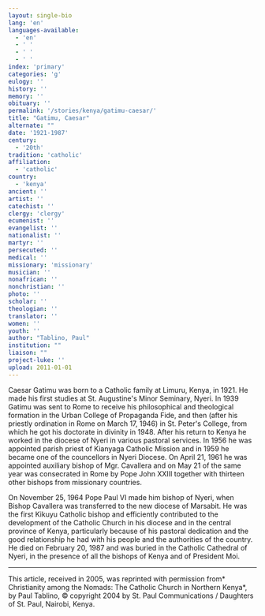 ```yaml
---
layout: single-bio
lang: 'en'
languages-available:
  - 'en'
  - ' '
  - ' '
  - ' '
index: 'primary'
categories: 'g'
eulogy: ''
history: ''
memory: ''
obituary: ''
permalink: '/stories/kenya/gatimu-caesar/'
title: "Gatimu, Caesar"
alternate: ""
date: '1921-1987'
century:
  - '20th'
tradition: 'catholic'
affiliation:
  - 'catholic'
country:
  - 'kenya'
ancient: ''
artist: ''
catechist: ''
clergy: 'clergy'
ecumenist: ''
evangelist: ''
nationalist: ''
martyr: ''
persecuted: ''
medical: ''
missionary: 'missionary'
musician: ''
nonafrican: ''
nonchristian: ''
photo: ''
scholar: ''
theologian: ''
translator: ''
women: ''
youth: ''
author: "Tablino, Paul"
institution: ""
liaison: ""
project-luke: ''
upload: 2011-01-01
---
```




Caesar Gatimu was born to a Catholic family at Limuru, Kenya, in 1921. He made his first studies at St. Augustine's Minor Seminary, Nyeri. In 1939 Gatimu was sent to Rome to receive his philosophical and theological formation in the Urban College of Propaganda Fide, and then (after his priestly ordination in Rome on March 17, 1946) in St. Peter's College, from which he got his doctorate in divinity in 1948. After his return to Kenya he worked in the diocese of Nyeri in various pastoral services. In 1956 he was appointed parish priest of Kianyaga Catholic Mission and in 1959 he became one of the councellors in Nyeri Diocese. On April 21, 1961 he was appointed auxiliary bishop of Mgr. Cavallera and on May 21 of the same year was consecrated in Rome by Pope John XXIII together with thirteen other bishops from missionary countries.

On November 25, 1964 Pope Paul VI made him bishop of Nyeri, when Bishop Cavallera was transferred to the new diocese of Marsabit. He was the first Kikuyu Catholic bishop and efficiently contributed to the development of the Catholic Church in his diocese and in the central province of Kenya, particularly because of his pastoral dedication and the good relationship he had with his people and the authorities of the country. He died on February 20, 1987 and was buried in the Catholic Cathedral of Nyeri, in the presence of all the bishops of Kenya and of President Moi.



---

This article, received in 2005, was reprinted with permission from* Christianity among the Nomads: The Catholic Church in Northern Kenya*, by Paul Tablino, © copyright 2004 by St. Paul Communications / Daughters of St. Paul, Nairobi, Kenya.

